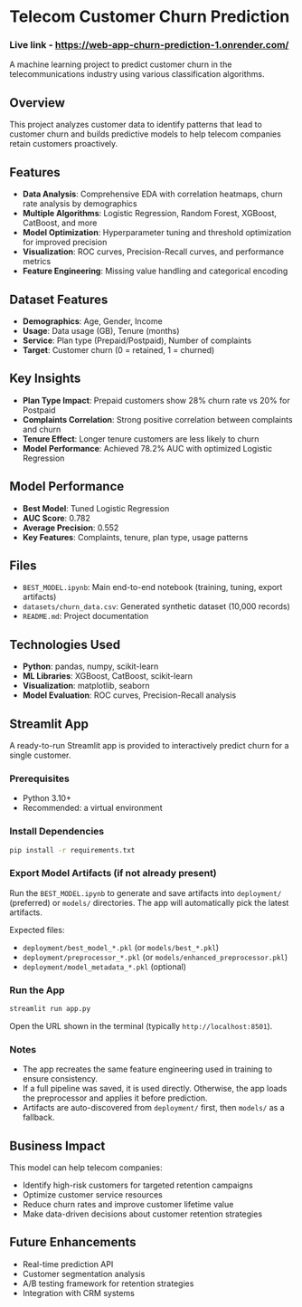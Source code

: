 # Telecom Customer Churn Prediction

### Live link - https://web-app-churn-prediction-1.onrender.com/

A machine learning project to predict customer churn in the telecommunications industry using various classification algorithms.

## Overview

This project analyzes customer data to identify patterns that lead to customer churn and builds predictive models to help telecom companies retain customers proactively.

## Features

- **Data Analysis**: Comprehensive EDA with correlation heatmaps, churn rate analysis by demographics
- **Multiple Algorithms**: Logistic Regression, Random Forest, XGBoost, CatBoost, and more
- **Model Optimization**: Hyperparameter tuning and threshold optimization for improved precision
- **Visualization**: ROC curves, Precision-Recall curves, and performance metrics
- **Feature Engineering**: Missing value handling and categorical encoding

## Dataset Features

- **Demographics**: Age, Gender, Income
- **Usage**: Data usage (GB), Tenure (months)
- **Service**: Plan type (Prepaid/Postpaid), Number of complaints
- **Target**: Customer churn (0 = retained, 1 = churned)

## Key Insights

- **Plan Type Impact**: Prepaid customers show 28% churn rate vs 20% for Postpaid
- **Complaints Correlation**: Strong positive correlation between complaints and churn
- **Tenure Effect**: Longer tenure customers are less likely to churn
- **Model Performance**: Achieved 78.2% AUC with optimized Logistic Regression

## Model Performance

- **Best Model**: Tuned Logistic Regression
- **AUC Score**: 0.782
- **Average Precision**: 0.552
- **Key Features**: Complaints, tenure, plan type, usage patterns

## Files

- `BEST_MODEL.ipynb`: Main end-to-end notebook (training, tuning, export artifacts)
- `datasets/churn_data.csv`: Generated synthetic dataset (10,000 records)
- `README.md`: Project documentation

## Technologies Used

- **Python**: pandas, numpy, scikit-learn
- **ML Libraries**: XGBoost, CatBoost, scikit-learn
- **Visualization**: matplotlib, seaborn
- **Model Evaluation**: ROC curves, Precision-Recall analysis

## Streamlit App

A ready-to-run Streamlit app is provided to interactively predict churn for a single customer.

### Prerequisites

- Python 3.10+
- Recommended: a virtual environment

### Install Dependencies

```bash
pip install -r requirements.txt
```

### Export Model Artifacts (if not already present)

Run the `BEST_MODEL.ipynb` to generate and save artifacts into `deployment/` (preferred) or `models/` directories. The app will automatically pick the latest artifacts.

Expected files:
- `deployment/best_model_*.pkl` (or `models/best_*.pkl`)
- `deployment/preprocessor_*.pkl` (or `models/enhanced_preprocessor.pkl`)
- `deployment/model_metadata_*.pkl` (optional)

### Run the App

```bash
streamlit run app.py
```

Open the URL shown in the terminal (typically `http://localhost:8501`).

### Notes

- The app recreates the same feature engineering used in training to ensure consistency.
- If a full pipeline was saved, it is used directly. Otherwise, the app loads the preprocessor and applies it before prediction.
- Artifacts are auto-discovered from `deployment/` first, then `models/` as a fallback.

## Business Impact

This model can help telecom companies:
- Identify high-risk customers for targeted retention campaigns
- Optimize customer service resources
- Reduce churn rates and improve customer lifetime value
- Make data-driven decisions about customer retention strategies

## Future Enhancements

- Real-time prediction API
- Customer segmentation analysis
- A/B testing framework for retention strategies
- Integration with CRM systems
